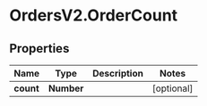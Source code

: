 # OrdersV2.OrderCount

## Properties
Name | Type | Description | Notes
------------ | ------------- | ------------- | -------------
**count** | **Number** |  | [optional] 
